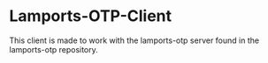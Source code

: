 # Lamports-OTP-Client

This client is made to work with the lamports-otp server found in the lamports-otp repository.